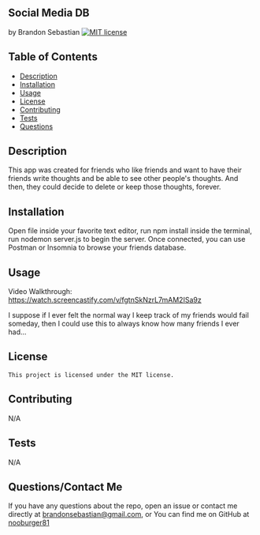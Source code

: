 ## Social Media DB
  by Brandon Sebastian 
  [![MIT license](https://img.shields.io/badge/License-MIT-yellowgreen.svg)](https://lbesson.mit-license.org/)

  ## Table of Contents
  * [Description](#description)
  * [Installation](#installation)
  * [Usage](#usage)
  * [License](#license)
  * [Contributing](#contributing)
  * [Tests](#tests)
  * [Questions](#questions)

  ## Description
  This app was created for friends who like friends and want to have their friends write thoughts and be able to see other people's thoughts. And then, they could decide to delete or keep those thoughts, forever. 

  ## Installation
  Open file inside your favorite text editor, run npm install inside the terminal, run nodemon server.js to begin the server. Once connected, you can use Postman or Insomnia to browse your friends database.

  ## Usage
  Video Walkthrough:  https://watch.screencastify.com/v/fgtnSkNzrL7mAM2ISa9z
  
  I suppose if I ever felt the normal way I keep track of my friends would fail someday, then I could use this to always know how many friends I ever had...

  ## License
    This project is licensed under the MIT license.

  ## Contributing
  N/A

  ## Tests
  N/A

  ## Questions/Contact Me
  If you have any questions about the repo, open an issue or contact me directly at brandonsebastian@gmail.com, or
  You can find me on GitHub at [nooburger81](https://github.com/nooburger81)

